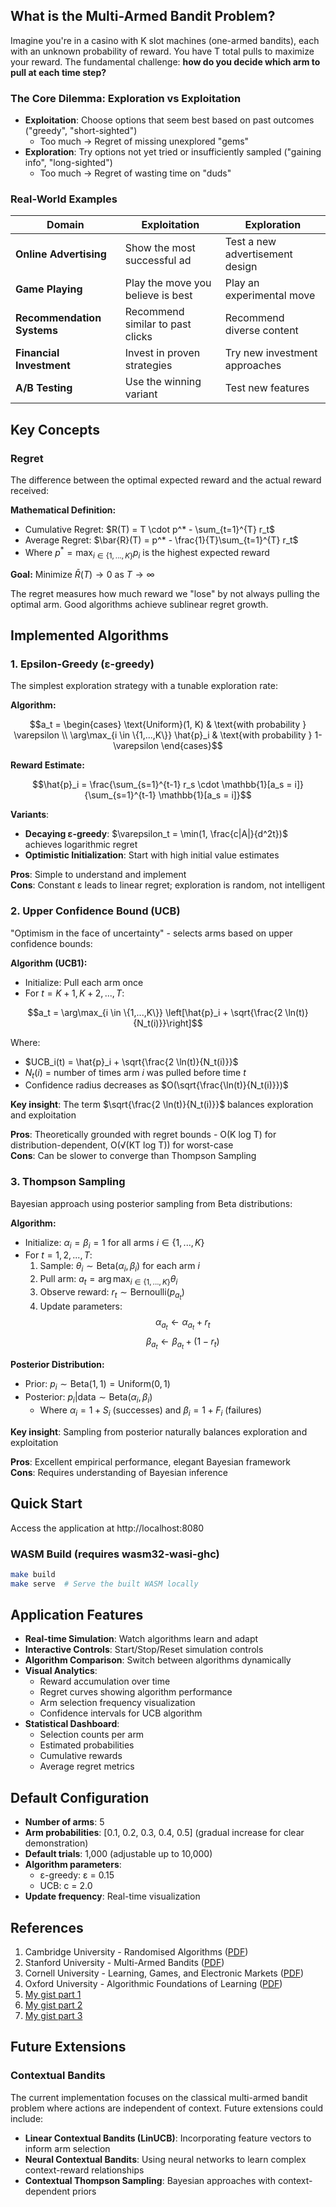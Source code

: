 ## What is the Multi-Armed Bandit Problem?

Imagine you're in a casino with K slot machines (one-armed bandits), each with an unknown probability of reward. You have T total pulls to maximize your reward. The fundamental challenge: **how do you decide which arm to pull at each time step?**

### The Core Dilemma: Exploration vs Exploitation

- **Exploitation**: Choose options that seem best based on past outcomes ("greedy", "short-sighted")
  - Too much → Regret of missing unexplored "gems"
- **Exploration**: Try options not yet tried or insufficiently sampled ("gaining info", "long-sighted")  
  - Too much → Regret of wasting time on "duds"

### Real-World Examples

| Domain | Exploitation | Exploration |
|--------|-------------|-------------|
| **Online Advertising** | Show the most successful ad | Test a new advertisement design |
| **Game Playing** | Play the move you believe is best | Play an experimental move |
| **Recommendation Systems** | Recommend similar to past clicks | Recommend diverse content |
| **Financial Investment** | Invest in proven strategies | Try new investment approaches |
| **A/B Testing** | Use the winning variant | Test new features |

## Key Concepts

### Regret
The difference between the optimal expected reward and the actual reward received:

**Mathematical Definition:**
- Cumulative Regret: $R(T) = T \cdot p^* - \sum_{t=1}^{T} r_t$
- Average Regret: $\bar{R}(T) = p^* - \frac{1}{T}\sum_{t=1}^{T} r_t$
- Where $p^* = \max_{i \in \{1,...,K\}} p_i$ is the highest expected reward

**Goal:** Minimize $\bar{R}(T) \rightarrow 0$ as $T \rightarrow \infty$

The regret measures how much reward we "lose" by not always pulling the optimal arm. Good algorithms achieve sublinear regret growth.

## Implemented Algorithms

### 1. Epsilon-Greedy (ε-greedy)

The simplest exploration strategy with a tunable exploration rate:

**Algorithm:**

$$a_t = \begin{cases} 
\text{Uniform}(1, K) & \text{with probability } \varepsilon \\
\arg\max_{i \in \{1,...,K\}} \hat{p}_i & \text{with probability } 1-\varepsilon
\end{cases}$$

**Reward Estimate:**

$$\hat{p}_i = \frac{\sum_{s=1}^{t-1} r_s \cdot \mathbb{1}[a_s = i]}{\sum_{s=1}^{t-1} \mathbb{1}[a_s = i]}$$

**Variants**:
- **Decaying ε-greedy**: $\varepsilon_t = \min(1, \frac{c|A|}{d^2t})$ achieves logarithmic regret
- **Optimistic Initialization**: Start with high initial value estimates

**Pros**: Simple to understand and implement  
**Cons**: Constant ε leads to linear regret; exploration is random, not intelligent

### 2. Upper Confidence Bound (UCB)

"Optimism in the face of uncertainty" - selects arms based on upper confidence bounds:

**Algorithm (UCB1):**
- Initialize: Pull each arm once
- For $t = K+1, K+2, ..., T$:

$$a_t = \arg\max_{i \in \{1,...,K\}} \left[\hat{p}_i + \sqrt{\frac{2 \ln(t)}{N_t(i)}}\right]$$

Where:
- $UCB_i(t) = \hat{p}_i + \sqrt{\frac{2 \ln(t)}{N_t(i)}}$
- $N_t(i)$ = number of times arm $i$ was pulled before time $t$
- Confidence radius decreases as $O(\sqrt{\frac{\ln(t)}{N_t(i)}})$

**Key insight**: The term $\sqrt{\frac{2 \ln(t)}{N_t(i)}}$ balances exploration and exploitation

**Pros**: Theoretically grounded with regret bounds - O(K log T) for distribution-dependent, O(√(KT log T)) for worst-case  
**Cons**: Can be slower to converge than Thompson Sampling

### 3. Thompson Sampling

Bayesian approach using posterior sampling from Beta distributions:

**Algorithm:**
- Initialize: $\alpha_i = \beta_i = 1$ for all arms $i \in \{1,...,K\}$
- For $t = 1, 2, ..., T$:
  1. Sample: $\theta_i \sim \text{Beta}(\alpha_i, \beta_i)$ for each arm $i$
  2. Pull arm: $a_t = \arg\max_{i \in \{1,...,K\}} \theta_i$
  3. Observe reward: $r_t \sim \text{Bernoulli}(p_{a_t})$
  4. Update parameters:
     $$\alpha_{a_t} \leftarrow \alpha_{a_t} + r_t$$
     $$\beta_{a_t} \leftarrow \beta_{a_t} + (1 - r_t)$$

**Posterior Distribution:**
- Prior: $p_i \sim \text{Beta}(1, 1) = \text{Uniform}(0, 1)$
- Posterior: $p_i | \text{data} \sim \text{Beta}(\alpha_i, \beta_i)$
  - Where $\alpha_i = 1 + S_i$ (successes) and $\beta_i = 1 + F_i$ (failures)

**Key insight**: Sampling from posterior naturally balances exploration and exploitation

**Pros**: Excellent empirical performance, elegant Bayesian framework  
**Cons**: Requires understanding of Bayesian inference

## Quick Start

Access the application at http://localhost:8080

### WASM Build (requires wasm32-wasi-ghc)

```bash
make build
make serve  # Serve the built WASM locally
```

## Application Features

- **Real-time Simulation**: Watch algorithms learn and adapt
- **Interactive Controls**: Start/Stop/Reset simulation controls
- **Algorithm Comparison**: Switch between algorithms dynamically
- **Visual Analytics**:
  - Reward accumulation over time
  - Regret curves showing algorithm performance
  - Arm selection frequency visualization
  - Confidence intervals for UCB algorithm
- **Statistical Dashboard**:
  - Selection counts per arm
  - Estimated probabilities
  - Cumulative rewards
  - Average regret metrics

## Default Configuration

- **Number of arms**: 5
- **Arm probabilities**: [0.1, 0.2, 0.3, 0.4, 0.5] (gradual increase for clear demonstration)
- **Default trials**: 1,000 (adjustable up to 10,000)
- **Algorithm parameters**:
  - ε-greedy: ε = 0.15
  - UCB: c = 2.0
- **Update frequency**: Real-time visualization

## References
1. Cambridge University - Randomised Algorithms ([PDF](https://www.cl.cam.ac.uk/teaching/2122/RandAlgthm/lec15_bandits_handout.pdf))
2. Stanford University - Multi-Armed Bandits ([PDF](https://web.stanford.edu/class/cme241/lecture_slides/MultiArmedBandits.pdf))
3. Cornell University - Learning, Games, and Electronic Markets ([PDF](https://www.cs.cornell.edu/courses/cs683/2007sp/lecnotes/week8.pdf))
4. Oxford University - Algorithmic Foundations of Learning ([PDF](https://www.stats.ox.ac.uk/~rebeschi/teaching/AFoL/22/material/lecture15.pdf))
5. [My gist part 1](https://gist.github.com/kiwamizamurai/65b482e5fff06aaf3499a8274911ed07)
6. [My gist part 2](https://gist.github.com/kiwamizamurai/ad94f49d9a85969f0ecaa8cc2bf1925c)
7. [My gist part 3](https://gist.github.com/kiwamizamurai/755bb64881f074e1b32b74df7f071615)

## Future Extensions

### Contextual Bandits
The current implementation focuses on the classical multi-armed bandit problem where actions are independent of context. Future extensions could include:

- **Linear Contextual Bandits (LinUCB)**: Incorporating feature vectors to inform arm selection
- **Neural Contextual Bandits**: Using neural networks to learn complex context-reward relationships
- **Contextual Thompson Sampling**: Bayesian approaches with context-dependent priors
